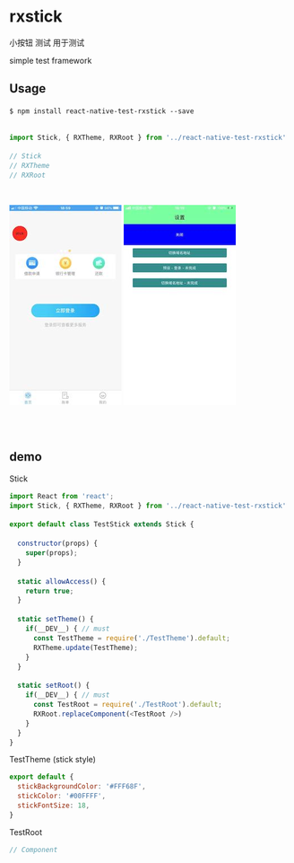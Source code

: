 
# rxstick

小按钮 测试 用于测试


simple test framework

## Usage
`$ npm install react-native-test-rxstick --save`

```js

import Stick, { RXTheme, RXRoot } from '../react-native-test-rxstick'

// Stick
// RXTheme 
// RXRoot

```

<br />

![srxboys-stick](https://github.com/RXReactNative/react-native-test-rxstick/blob/master/screen_img/stick.jpg)
![srxboys-detail](https://github.com/RXReactNative/react-native-test-rxstick/blob/master/screen_img/stick-detail.jpeg)

<br /><br />

## demo
Stick 
```js
import React from 'react';
import Stick, { RXTheme, RXRoot } from '../react-native-test-rxstick'

export default class TestStick extends Stick {

  constructor(props) {
    super(props);
  }

  static allowAccess() {
    return true;
  }

  static setTheme() {
    if(__DEV__) { // must
      const TestTheme = require('./TestTheme').default;
      RXTheme.update(TestTheme);
    }
  }

  static setRoot() {
    if(__DEV__) { // must
      const TestRoot = require('./TestRoot').default;
      RXRoot.replaceComponent(<TestRoot />)
    }
  }
}
```

TestTheme (stick style)
```js
export default {
  stickBackgroundColor: '#FFF68F', 
  stickColor: '#00FFFF',
  stickFontSize: 18,
}
```


TestRoot 
```js
// Component
```
